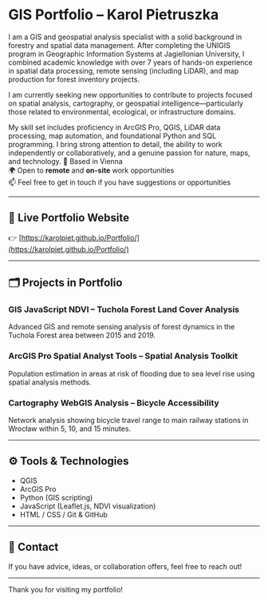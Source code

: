 # GIS Portfolio – Karol Pietruszka

I am a GIS and geospatial analysis specialist with a solid background in forestry and spatial data management. After completing the UNIGIS program in Geographic Information Systems at Jagiellonian University, I combined academic knowledge with over 7 years of hands-on experience in spatial data processing, remote sensing (including LiDAR), and map production for forest inventory projects.

I am currently seeking new opportunities to contribute to projects focused on spatial analysis, cartography, or geospatial intelligence—particularly those related to environmental, ecological, or infrastructure domains.

My skill set includes proficiency in ArcGIS Pro, QGIS, LiDAR data processing, map automation, and foundational Python and SQL programming. I bring strong attention to detail, the ability to work independently or collaboratively, and a genuine passion for nature, maps, and technology.
📍 Based in Vienna  
🌍 Open to **remote** and **on-site** work opportunities  
📫 Feel free to get in touch if you have suggestions or opportunities

---

## 🔗 Live Portfolio Website

👉 [https://karolpiet.github.io/Portfolio/](https://karolpiet.github.io/Portfolio/)

---

## 🗂 Projects in Portfolio

### GIS JavaScript NDVI – Tuchola Forest Land Cover Analysis  
Advanced GIS and remote sensing analysis of forest dynamics in the Tuchola Forest area between 2015 and 2019.

### ArcGIS Pro Spatial Analyst Tools – Spatial Analysis Toolkit  
Population estimation in areas at risk of flooding due to sea level rise using spatial analysis methods.

### Cartography WebGIS Analysis – Bicycle Accessibility  
Network analysis showing bicycle travel range to main railway stations in Wrocław within 5, 10, and 15 minutes.

---

## ⚙️ Tools & Technologies

- QGIS  
- ArcGIS Pro  
- Python (GIS scripting)  
- JavaScript (Leaflet.js, NDVI visualization)  
- HTML / CSS / Git & GitHub

---

## 💬 Contact

If you have advice, ideas, or collaboration offers, feel free to reach out!

---

Thank you for visiting my portfolio!
